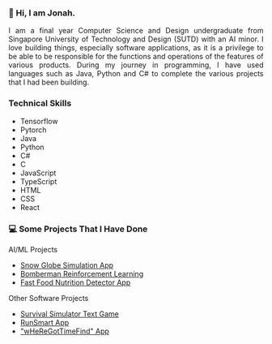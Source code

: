 ### 👋 Hi, I am Jonah. 

<p align="justify">
I am a final year Computer Science and Design undergraduate from Singapore University of Technology and Design (SUTD) with an AI minor. I love building things, especially software applications, as it is a privilege to be able to be responsible for the functions and operations of the features of various products. During my journey in programming, I have used languages such as Java, Python and C# to complete the various projects that I had been building. 
</p>

### Technical Skills
- Tensorflow
- Pytorch 
- Java
- Python
- C#
- C
- JavaScript
- TypeScript
- HTML
- CSS
- React

### 💻 Some Projects That I Have Done
AI/ML Projects
- [Snow Globe Simulation App](https://github.com/J-onah/SnowGlobe_Project)
- [Bomberman Reinforcement Learning](https://github.com/J-onah/Fast-Food-Nutrition-Detection-Project)
- [Fast Food Nutrition Detector App](https://github.com/J-onah/Fast-Food-Nutrition-Detection-Project)

Other Software Projects
- [Survival Simulator Text Game](https://github.com/J-onah/Survival-Simulator)
- [RunSmart App](https://github.com/J-onah/RunSmart)
- ["wHeReGotTimeFind" App](https://github.com/J-onah/wHeReGotTimeFind)


<!--
**J-onah/J-onah** is a ✨ _special_ ✨ repository because its `README.md` (this file) appears on your GitHub profile.

Here are some ideas to get you started:

- 🔭 I’m currently working on ...
- 🌱 I’m currently learning ...
- 👯 I’m looking to collaborate on ...
- 🤔 I’m looking for help with ...
- 💬 Ask me about ...
- 📫 How to reach me: ...
- 😄 Pronouns: ...
- ⚡ Fun fact: ...
-->
